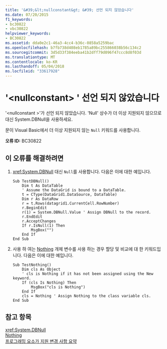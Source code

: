 ```yaml
---
title: '&#39;&lt;nullconstant&gt; &#39; 선언 되지 않았습니다'
ms.date: 07/20/2015
f1_keywords:
- bc30822
- vbc30822
helpviewer_keywords:
- BC30822
ms.assetid: dda0e2c1-46a3-4cc4-b36c-0858a5259bac
ms.openlocfilehash: b7fb738d408eb1785a89bc255866038b56c134c2
ms.sourcegitcommit: 3d5d33f384eeba41b2dff79d096f47ccc8d8f03d
ms.translationtype: MT
ms.contentlocale: ko-KR
ms.lasthandoff: 05/04/2018
ms.locfileid: "33617928"
---
```

# <a name="39ltnullconstantgt39-is-not-declared"></a>&#39;&lt;nullconstant&gt; &#39; 선언 되지 않았습니다
'\<nullconstant >'가 선언 되지 않았습니다. 'Null' 상수가 더 이상 지원되지 않으므로 대신 System.DBNull을 사용하세요.  
  
 문이 Visual Basic에서 더 이상 지원되지 않는 `Null` 키워드를 사용합니다.  
  
 **오류 ID:** BC30822  
  
## <a name="to-correct-this-error"></a>이 오류를 해결하려면  
  
1.  <xref:System.DBNull> 대신 `Null`를 사용합니다. 다음은 이에 대한 예입니다.  
  
    ```  
    Sub TestDBNull()  
        Dim t As DataTable  
        ' Assume the DataGrid is bound to a DataTable.  
        t = CType(DataGrid1.DataSource, DataTable)  
        Dim r As DataRow  
        r = t.Rows(datagrid1.CurrentCell.RowNumber)  
        r.BeginEdit  
        r(1) = System.DBNull.Value ' Assign DBNull to the record.  
        r.EndEdit  
        r.AcceptChanges  
        If r.IsNull(1) Then  
            MsgBox("")  
        End If  
    End Sub  
    ```  
  
2.  사용 하 여는 [Nothing](../../visual-basic/language-reference/nothing.md) 개체 변수를 사용 하는 경우 할당 및 비교에 대 한 키워드입니다. 다음은 이에 대한 예입니다.  
  
    ```  
    Sub TestNothing()  
        Dim cls As Object  
        ' cls is Nothing if it has not been assigned using the New keyword.  
        If (cls Is Nothing) Then  
            MsgBox("cls is Nothing")  
        End If  
        cls = Nothing ' Assign Nothing to the class variable cls.  
    End Sub  
    ```  
  
## <a name="see-also"></a>참고 항목  
 <xref:System.DBNull>  
 [Nothing](../../visual-basic/language-reference/nothing.md)  
 [프로그래밍 요소가 지원 변경 사항 요약](http://msdn.microsoft.com/library/0483590a-6309-449c-a2fa-effa26a03b95)
